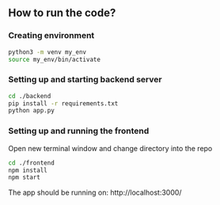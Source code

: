 ## How to run the code?

### Creating environment
```zsh
python3 -m venv my_env
source my_env/bin/activate
```

### Setting up and starting backend server
```zsh
cd ./backend
pip install -r requirements.txt
python app.py
```

### Setting up and running the frontend
Open new terminal window and change directory into the repo
```zsh
cd ./frontend
npm install
npm start
```

The app should be running on:
http://localhost:3000/
